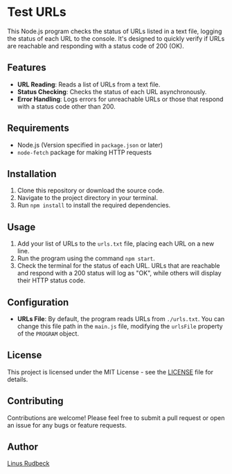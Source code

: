 # Test URLs

This Node.js program checks the status of URLs listed in a text file, logging the status of each URL to the console. It's designed to quickly verify if URLs are reachable and responding with a status code of 200 (OK).

## Features

- **URL Reading**: Reads a list of URLs from a text file.
- **Status Checking**: Checks the status of each URL asynchronously.
- **Error Handling**: Logs errors for unreachable URLs or those that respond with a status code other than 200.

## Requirements

- Node.js (Version specified in `package.json` or later)
- `node-fetch` package for making HTTP requests

## Installation

1. Clone this repository or download the source code.
2. Navigate to the project directory in your terminal.
3. Run `npm install` to install the required dependencies.

## Usage

1. Add your list of URLs to the `urls.txt` file, placing each URL on a new line.
2. Run the program using the command `npm start`.
3. Check the terminal for the status of each URL. URLs that are reachable and respond with a 200 status will log as "OK", while others will display their HTTP status code.

## Configuration

- **URLs File**: By default, the program reads URLs from `./urls.txt`. You can change this file path in the `main.js` file, modifying the `urlsFile` property of the `PROGRAM` object.

## License

This project is licensed under the MIT License - see the [LICENSE](LICENSE) file for details.

## Contributing

Contributions are welcome! Please feel free to submit a pull request or open an issue for any bugs or feature requests.

## Author

[Linus Rudbeck](https://github.com/linus-rudbeck/)
